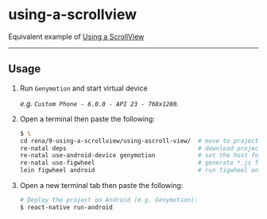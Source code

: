 using-a-scrollview
==================

Equivalent example of [Using a ScrollView]

-------------------------------------------------------------------------------

Usage
-----

1. Run `Genymotion` and start virtual device

    _e.g. `Custom Phone - 6.0.0 - API 23 - 768x1280`._

2. Open a terminal then paste the following:

    ``` bash
    $ \
    cd rena/9-using-a-scrollview/using-ascroll-view/  # move to project directory
    re-natal deps                                     # download project dependencies
    re-natal use-android-device genymotion            # set the host for device type
    re-natal use-figwheel                             # generate *.js files for figwheel
    lein figwheel android                             # run figwheel on Android device (e.g. Genymotion)
    ```

3. Open a new terminal tab then paste the following:

    ``` bash
    # Deploy the project on Android (e.g. Genymotion):
    $ react-native run-android
    ```

[Using a ScrollView]: https://facebook.github.io/react-native/docs/using-a-scrollview.html
